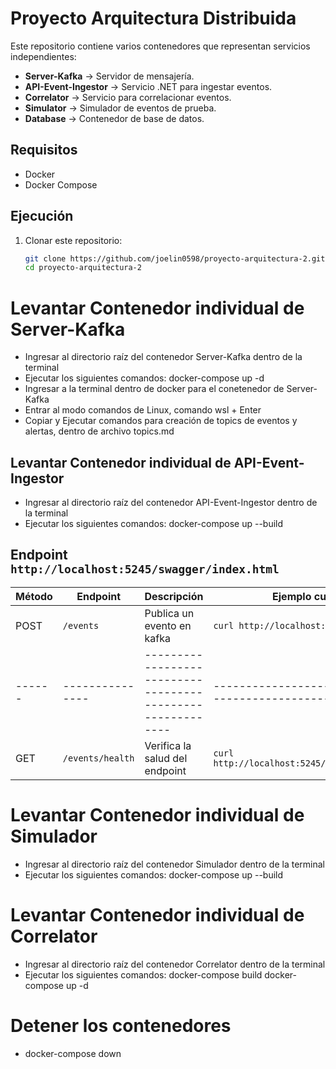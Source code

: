 # Proyecto Arquitectura Distribuida

Este repositorio contiene varios contenedores que representan servicios independientes:

- **Server-Kafka** → Servidor de mensajería.
- **API-Event-Ingestor** → Servicio .NET para ingestar eventos.
- **Correlator** → Servicio para correlacionar eventos.
- **Simulator** → Simulador de eventos de prueba.
- **Database** → Contenedor de base de datos.

## Requisitos

- Docker
- Docker Compose

## Ejecución

1. Clonar este repositorio:
   ```bash
   git clone https://github.com/joelin0598/proyecto-arquitectura-2.git
   cd proyecto-arquitectura-2
   ```

# Levantar Contenedor individual de Server-Kafka

- Ingresar al directorio raíz del contenedor Server-Kafka dentro de la terminal
- Ejecutar los siguientes comandos: docker-compose up -d
- Ingresar a la terminal dentro de docker para el conetenedor de Server-Kafka
- Entrar al modo comandos de Linux, comando wsl + Enter
- Copiar y Ejecutar comandos para creación de topics de eventos y alertas, dentro de archivo topics.md

## Levantar Contenedor individual de API-Event-Ingestor

- Ingresar al directorio raíz del contenedor API-Event-Ingestor dentro de la terminal
- Ejecutar los siguientes comandos: docker-compose up --build

## Endpoint `http://localhost:5245/swagger/index.html`

| Método | Endpoint         | Descripción                                                | Ejemplo curl                                      |
| ------ | ---------------- | ---------------------------------------------------------- | ------------------------------------------------- |
| POST   | `/events`        | Publica un evento en kafka                                 | `curl http://localhost:5245/events`               |
| ------ | ---------------  | ---------------------------------------------------------- | ------------------------------------------------- |
| GET    | `/events/health` | Verifica la salud del endpoint                             | `curl http://localhost:5245/events/health`        |

# Levantar Contenedor individual de Simulador

- Ingresar al directorio raíz del contenedor Simulador dentro de la terminal
- Ejecutar los siguientes comandos: docker-compose up --build

# Levantar Contenedor individual de Correlator

- Ingresar al directorio raíz del contenedor Correlator dentro de la terminal
- Ejecutar los siguientes comandos:
  docker-compose build
  docker-compose up -d

# Detener los contenedores

- docker-compose down
